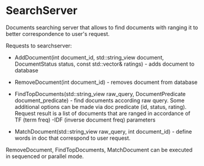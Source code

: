 # SearchServer
Documents searching server that allows to find documents with ranging it to better correspondence to user's request.

Requests to searchserver:
- AddDocument(int document_id, std::string_view document, DocumentStatus status, const std::vector<int>& ratings) - adds document to database 

- RemoveDocument(int document_id) - removes document from database

- FindTopDocuments(std::string_view raw_query, DocumentPredicate document_predicate) - find documents according raw query. Some additional options can be made via doc predicate
(id, status, rating). Request result is a list of documents that are ranged in accordance of TF (term freq) -IDF (inverse document freq) parameters 
- MatchDocument(std::string_view raw_query, int document_id) - define words in doc that correspond to user request.

RemoveDocument, FindTopDocuments, MatchDocument can be executed in sequenced or parallel mode.
